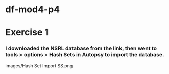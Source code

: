 # df-mod4-p4
# Exercise 1
### I downloaded the NSRL database from the link, then went to tools > options > Hash Sets in Autopsy to import the database.
images/Hash Set Import SS.png
